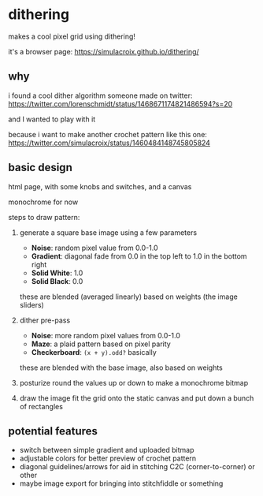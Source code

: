# dithering

makes a cool pixel grid using dithering!

it's a browser page: https://simulacroix.github.io/dithering/

## why

i found a cool dither algorithm someone made on twitter: https://twitter.com/lorenschmidt/status/1468671174821486594?s=20

and I wanted to play with it

because i want to make another crochet pattern like this one: https://twitter.com/simulacroix/status/1460484148745805824 

## basic design

html page, with some knobs and switches, and a canvas

monochrome for now

steps to draw pattern:
1. generate a square base image using a few parameters
    - **Noise**: random pixel value from 0.0-1.0
    - **Gradient**: diagonal fade from 0.0 in the top left to 1.0 in the bottom right
    - **Solid White**: 1.0
    - **Solid Black**: 0.0

    these are blended (averaged linearly) based on weights (the image sliders)
2. dither pre-pass
    - **Noise**: more random pixel values from 0.0-1.0
    - **Maze**: a plaid pattern based on pixel parity
    - **Checkerboard**: `(x + y).odd?` basically

    these are blended with the base image, also based on weights
3. posturize
    round the values up or down to make a monochrome bitmap
4. draw the image
    fit the grid onto the static canvas and put down a bunch of rectangles

## potential features

- switch between simple gradient and uploaded bitmap
- adjustable colors for better preview of crochet pattern
- diagonal guidelines/arrows for aid in stitching C2C (corner-to-corner) or other
- maybe image export for bringing into stitchfiddle or something
